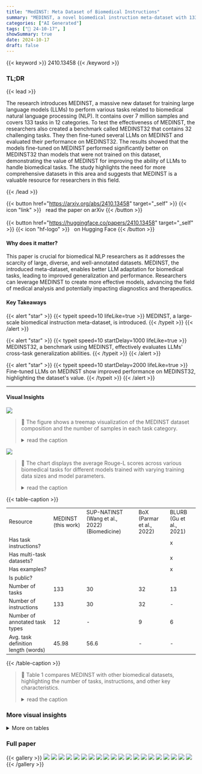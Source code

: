 ```yaml
---
title: "MedINST: Meta Dataset of Biomedical Instructions"
summary: "MEDINST, a novel biomedical instruction meta-dataset with 133 tasks and 7M samples, significantly improves LLMs' cross-task generalization in medical analysis."
categories: ["AI Generated"]
tags: ["🔖 24-10-17", ]
showSummary: true
date: 2024-10-17
draft: false
---
```


{{< keyword >}} 2410.13458 {{< /keyword >}}

### TL;DR


{{< lead >}}

The research introduces MEDINST, a massive new dataset for training large language models (LLMs) to perform various tasks related to biomedical natural language processing (NLP).  It contains over 7 million samples and covers 133 tasks in 12 categories. To test the effectiveness of MEDINST, the researchers also created a benchmark called MEDINST32 that contains 32 challenging tasks. They then fine-tuned several LLMs on MEDINST and evaluated their performance on MEDINST32. The results showed that the models fine-tuned on MEDINST performed significantly better on MEDINST32 than models that were not trained on this dataset, demonstrating the value of MEDINST for improving the ability of LLMs to handle biomedical tasks. The study highlights the need for more comprehensive datasets in this area and suggests that MEDINST is a valuable resource for researchers in this field.

{{< /lead >}}


{{< button href="https://arxiv.org/abs/2410.13458" target="_self" >}}
{{< icon "link" >}} &nbsp; read the paper on arXiv
{{< /button >}}
<br><br>
{{< button href="https://huggingface.co/papers/2410.13458" target="_self" >}}
{{< icon "hf-logo" >}} &nbsp; on Hugging Face
{{< /button >}}

#### Why does it matter?
This paper is crucial for biomedical NLP researchers as it addresses the scarcity of large, diverse, and well-annotated datasets.  MEDINST, the introduced meta-dataset, enables better LLM adaptation for biomedical tasks, leading to improved generalization and performance.  Researchers can leverage MEDINST to create more effective models, advancing the field of medical analysis and potentially impacting diagnostics and therapeutics.
#### Key Takeaways

{{< alert "star" >}}
{{< typeit speed=10 lifeLike=true >}} MEDINST, a large-scale biomedical instruction meta-dataset, is introduced. {{< /typeit >}}
{{< /alert >}}

{{< alert "star" >}}
{{< typeit speed=10 startDelay=1000 lifeLike=true >}} MEDINST32, a benchmark using MEDINST, effectively evaluates LLMs' cross-task generalization abilities. {{< /typeit >}}
{{< /alert >}}

{{< alert "star" >}}
{{< typeit speed=10 startDelay=2000 lifeLike=true >}} Fine-tuned LLMs on MEDINST show improved performance on MEDINST32, highlighting the dataset's value. {{< /typeit >}}
{{< /alert >}}

------
#### Visual Insights



![](https://ai-paper-reviewer.com/2410.13458/figures_4_0.png)

> 🔼 The figure shows a treemap visualization of the MEDINST dataset composition and the number of samples in each task category.
> <details>
> <summary>read the caption</summary>
> Figure 1: MEDINST overview.
> </details>





![](https://ai-paper-reviewer.com/2410.13458/charts_7_0.png)

> 🔼 The chart displays the average Rouge-L scores across various biomedical tasks for different models trained with varying training data sizes and model parameters.
> <details>
> <summary>read the caption</summary>
> Figure 3: Training sample and model parameter scale analysis.
> </details>





{{< table-caption >}}
<table id='0' style='font-size:14px'><tr><td>Resource</td><td>MEDINST (this work)</td><td>SUP-NATINST (Wang et al., 2022) (Biomedicine)</td><td>BoX (Parmar et al., 2022)</td><td>BLURB (Gu et al., 2021)</td></tr><tr><td>Has task instructions?</td><td></td><td></td><td></td><td>x</td></tr><tr><td>Has multi-task datasets?</td><td></td><td></td><td></td><td>x</td></tr><tr><td>Has examples?</td><td></td><td></td><td></td><td>x</td></tr><tr><td>Is public?</td><td></td><td></td><td></td><td></td></tr><tr><td>Number of tasks</td><td>133</td><td>30</td><td>32</td><td>13</td></tr><tr><td>Number of instructions</td><td>133</td><td>30</td><td>32</td><td>-</td></tr><tr><td>Number of annotated task types</td><td>12</td><td>-</td><td>9</td><td>6</td></tr><tr><td>Avg. task definition length (words)</td><td>45.98</td><td>56.6</td><td>-</td><td>-</td></tr></table>{{< /table-caption >}}

> 🔼 Table 1 compares MEDINST with other biomedical datasets, highlighting the number of tasks, instructions, and other key characteristics.
> <details>
> <summary>read the caption</summary>
> Table 1: Comparison of MEDINST to several datasets in biomedical field.
> </details>



### More visual insights




<details>
<summary>More on tables
</summary>


{{< table-caption >}}
<table id='0' style='font-size:14px'><tr><td colspan="7">NER</td></tr><tr><td>AnEM</td><td>AnatEM</td><td>BC2GM</td><td>BC4CHEMD</td><td></td><td>BCSCDR</td><td>BLURB</td></tr><tr><td>BioInfer</td><td>BioNLP 2009</td><td>BioNLP 2011 EPI</td><td>BI⌀NLP 2011 GE</td><td></td><td>BioNLP 2011 ID</td><td>BioNLP 2011 REL</td></tr><tr><td>BioNLP 2013 CG</td><td>BioNLP 2013 GE</td><td>BioNLP 2013 GRO</td><td>BI⌀NLP 2013 PC</td><td></td><td>BioNLP 2019 BB</td><td>BioRED</td></tr><tr><td>BioRelEx</td><td>BloScope</td><td>CADEC</td><td>CHEBI</td><td></td><td>CHEMDNER</td><td>CHIA</td></tr><tr><td>CORD NER</td><td>CPI</td><td>CellFinder</td><td>ChemProt</td><td></td><td>Citation GIA Test Collection</td><td>DDI</td></tr><tr><td>DIANN</td><td>DrugProt</td><td>EBM NLP</td><td>EU ADR</td><td></td><td>GENETAG</td><td>GENIA Term</td></tr><tr><td>GNorm⌀lus</td><td>JNLPBA RNA</td><td>Linnaeus</td><td>MLEE</td><td></td><td>Mantra GSC</td><td>MedMentions</td></tr><tr><td>HPRD50</td><td>MuchMore</td><td>Nagel</td><td>OSIRIS</td><td>PCR</td><td>PDR</td><td>Annotation PICD</td></tr><tr><td>JNLPBA CL</td><td></td><td>Pluticefinds PTM Events</td><td>SCAI Chemical</td><td>SCAI Disease</td><td>SETH</td><td>SNP</td></tr><tr><td>JNLPBA CT</td><td>NCBI disease</td><td>ProGene</td><td>SPL ADR</td><td>1022 De identification</td><td>器 Moscalors</td><td>n2c2 2010 Concepts Assertions Relations</td></tr><tr><td>JNLPBA DNA</td><td>NLM Chem</td><td>PsyTAR</td><td>Verspoor 2013</td><td>n2c2 2014 De identification</td><td rowspan="2">tmVar v1</td><td rowspan="2">tmVar v2</td></tr><tr><td rowspan="4">JNLPBA Protein</td><td rowspan="4">NLM Gene</td><td rowspan="4">PubTator Central</td><td rowspan="4">miRNA</td><td rowspan="4">n2c2 2018 ADE</td></tr><tr><td rowspan="3" colspan="2">tmVar v3</td></tr><tr></tr><tr></tr></table>{{< /table-caption >}}
> 🔼 The table compares MEDINST with other biomedical datasets across several features, including the presence of task instructions, multi-task datasets, examples, and public availability, as well as the number of tasks, instructions, annotated task types, and average task definition length.
> <details>
> <summary>read the caption</summary>
> Table 1: Comparison of MEDINST to several datasets in biomedical field.
> </details>

{{< table-caption >}}
<table id='5' style='font-size:16px'><tr><td colspan="3"></td><td>NER</td><td>RE</td><td>NED</td><td>QA</td><td>COREF</td><td>EE</td><td>TE</td><td>STS</td><td>TXTCLASS</td><td>TRANSL</td><td>SUM</td><td>TEXTPAIRCLASS</td><td>ALL</td></tr><tr><td rowspan="6">Dataset #</td><td rowspan="3">MEDINST</td><td>Train</td><td>56</td><td>24</td><td>21</td><td>13</td><td>13</td><td>10</td><td>8</td><td>7</td><td>5</td><td>3</td><td>2</td><td>1</td><td>163</td></tr><tr><td>Dev</td><td>30</td><td>11</td><td>10</td><td>8</td><td>10</td><td>7</td><td>5</td><td>1</td><td>4</td><td>1</td><td>1</td><td>-</td><td>88</td></tr><tr><td>Test</td><td>37</td><td>9</td><td>12</td><td>10</td><td>2</td><td>1</td><td>8</td><td>1</td><td>5</td><td>1</td><td>1</td><td>-</td><td>87</td></tr><tr><td rowspan="3">MEDINST32</td><td>Train</td><td>43</td><td>21</td><td>19</td><td>10</td><td>11</td><td>9</td><td>5</td><td>6</td><td>3</td><td>2</td><td>1</td><td>1</td><td>131</td></tr><tr><td>Dev</td><td>19</td><td>9</td><td>9</td><td>6</td><td>8</td><td>6</td><td>5</td><td>-</td><td>2</td><td>-</td><td>-</td><td>-</td><td>64</td></tr><tr><td>Test</td><td>13</td><td>3</td><td>2</td><td>3</td><td>2</td><td>1</td><td>3</td><td>1</td><td>2</td><td>1</td><td>1</td><td>-</td><td>32</td></tr><tr><td colspan="3"># Instruction/Task</td><td>49</td><td>23</td><td>19</td><td>9</td><td>7</td><td>9</td><td>3</td><td>3</td><td>5</td><td>3</td><td>2</td><td>1</td><td>133</td></tr></table>{{< /table-caption >}}
> 🔼 Table 2 presents the number of datasets, instructions, and samples across 12 categories in the MEDINST and MEDINST32 datasets.
> <details>
> <summary>read the caption</summary>
> Table 2: Dataset statistics across various categories.
> </details>

{{< table-caption >}}
<br><table id='3' style='font-size:14px'><tr><td>Method</td><td>An</td><td>CK</td><td>CB</td><td>CM</td><td>MG</td><td>PM</td><td>Avg.</td></tr><tr><td>BioMistral</td><td>48.89</td><td>66.42</td><td>63.19</td><td>58.38</td><td>70.00</td><td>58.46</td><td>60.88</td></tr><tr><td>MMedL3</td><td>65.19</td><td>70.19</td><td>72.22</td><td>55.49</td><td>74.00</td><td>66.91</td><td>67.03</td></tr><tr><td>MMedL3-EnIns</td><td>68.15</td><td>64.91</td><td>71.52</td><td>59.53</td><td>76.00</td><td>72.79</td><td>68.32</td></tr><tr><td>LLaMA3</td><td>67.41</td><td>76.60</td><td>80.56</td><td>67.63</td><td>82.00</td><td>72.06</td><td>73.92</td></tr><tr><td>MMedL3-MI (Ours)</td><td>64.44</td><td>67.92</td><td>71.53</td><td>58.96</td><td>74.00</td><td>66.54</td><td>66.76</td></tr><tr><td>LLaMA3-MI (Ours)</td><td>68.15</td><td>75.47</td><td>75.00</td><td>67.63</td><td>83.00</td><td>77.21</td><td>74.38</td></tr></table>{{< /table-caption >}}
> 🔼 Table 4 presents the multiple-choice accuracy evaluation results of various models on the MMLU-Medicine benchmark, a subset of the MMLU benchmark, across six medical subjects.
> <details>
> <summary>read the caption</summary>
> Table 4: Multiple-choice accuracy evaluation on MMLU-Medicine, a subset of MMLU benchmark. The subjects used are anatomy (An), clinical knowledge (CK), college biology (CB), college medicine (CM), medical genetics (MG) and professional medicine (PM).
> </details>

{{< table-caption >}}
<table id='6' style='font-size:16px'><tr><td>Dataset Name</td><td>Sample Size</td></tr><tr><td>NCBI-disease</td><td>100</td></tr><tr><td>BC5CDR</td><td>100</td></tr><tr><td>BioNLP-2011-GE</td><td>100</td></tr><tr><td>tm Var-v3</td><td>100</td></tr><tr><td>MeDAL</td><td>1000</td></tr><tr><td>ParaMed</td><td>200</td></tr><tr><td>Multi-XScience</td><td>200</td></tr></table>{{< /table-caption >}}
> 🔼 Table 1 compares MEDINST with other datasets in the biomedical field across several key features, such as the presence of task instructions, multi-task datasets, examples, and public availability, along with the number of tasks, instructions, annotated task types and average task definition lengths.
> <details>
> <summary>read the caption</summary>
> Table 1: Comparison of MEDINST to several datasets in biomedical field.
> </details>

{{< table-caption >}}
<table id='0' style='font-size:14px'><tr><td>QA Given a question and context, select the correct answer from the provided options.</td></tr><tr><td>TE Given a pair of texts, consisting of a claim and the evidence, determine whether the evidence supports, refutes, or is neutral regarding the claim. Respond with one of the following: 'Supports' , 'Refutes' , or 'Neutral'.</td></tr><tr><td>NER Given a sentence, label each disease, disease class and symptom entity using the BIO format. In BIO format, 'B' indicates the beginning of an entity, T indicates the inside of an entity, and 'O' indicates a token not part of any entity. Label each word in the format: 'word [LABEL]'.</td></tr><tr><td>TXTCLASS You are provided with a citation context. Classify the intent of the citation within this context. Intents are: [background, method, result].</td></tr><tr><td>NED You are provided with a text. Your objective is to identify and extract all chemical and disease entities mentioned in the text, maintaining the order in which they appear. For each entity, provide its corresponding database identifier from MESH. The entities should be presented in the format: [entity1 <db_name/db_id>].</td></tr><tr><td>RE Given a text, identify and extract specified relations between anatomical entities mentioned within it. The specified relation types are [frag, Part-of]. Relation explanation: frag: Frag relation marking coordination with ellipsis; Part-of: Part-of relation marking entity mention spanning a prepositional phrase. Present each relation in format as follows: [<entity1> <relation> <entity2>].</td></tr><tr><td>COREF Given a text and a specified anatomical entity, identify and extract all co-references to that entity within the text. Present each co-reference entity in the following format: [co-reference entity].</td></tr><tr><td>STS Given two texts, evaluate their similarity and provide an integer score ranging from 0 to 5, where 0 indicates no similarity and 5 indicates high similarity.</td></tr><tr><td>EE Given a text, identify and extract the epecified types of bio-molecular events along with their primary arguments. The event type can be [Binding, Positive_regulation, Phosphorylation, Regulation, Transcription, Localization, Gene_expression, Protein_ catabolism, Negative_regulation]. Present each event in the format as follows: [<type> <trigger> <theme entity>].</td></tr><tr><td>TRANSL Translate the text from Chinese to English.</td></tr><tr><td>TEXTPAIRCLASS You are given a drug name and a piece of text. Analyze the sentiment in the text and determine whether the sentiment towards the drug is positive, negative, or neutral. Answer with 'Positive', 'Negative', or 'Neutral'.</td></tr><tr><td>SUM Writing the related-work section of a paper based on its abstract and the articles it references.</td></tr></table>{{< /table-caption >}}
> 🔼 Table 11 lists all the datasets employed in MEDINST, showing the train, dev, and test sizes for each dataset and task.
> <details>
> <summary>read the caption</summary>
> Table 11: Dataset collection.
> </details>

{{< table-caption >}}
<table id='5' style='font-size:16px'><tr><td>Example 1</td><td>Instrcution:</td><td>You are provided with a text. Your objective is to identify, extract and classify all gene and protein entities mentioned in the text, maintaining the order in which they appear. Types are [Gene, DomainMotif, Family- Name]. The entities should be presented in the following format: [entity <type>].</td></tr><tr><td></td><td>Input:</td><td>Cloning, expression and localization of an RNA helicase gene from a human lymphoid cell .. ... cell line from a diffuse large B-cell lymphoma.</td></tr><tr><td></td><td>Output:</td><td>[RNA helicase <FamilyName>] [RNA helicase <FamilyName>] [p54 <Gene>] [RNA helicase <FamilyName>] [ME31B <Gene>] [ME31B <Gene>]</td></tr><tr><td>Example 2</td><td>Instrcution:</td><td>You are provided with a text. Your objective is to identify, extract and classify all gene variant entities mentioned in the text, maintaining the order in which they appear. Types are [DNAMutation, SNP, ProteinMu- tation]. The entities should be presented in the following format: [entity <type>].</td></tr><tr><td></td><td>Input:</td><td>A novel multidrug-resistance protein 2 gene mutation identifies a ... ... heterozygous mutation was significantly associated with the presence of pruritus.</td></tr><tr><td></td><td>Output:</td><td>[V1188E <ProteinMutation>]</td></tr><tr><td>Query</td><td>Instrcution:</td><td>You are provided with a text. Your objective is to identify, extract and clas- sify all gene variant entities mentioned in the text, maintaining the order in which they appear. Types are [OtherMutation, Species, DNAAllele, DNAMutation, CellLine, SNP, ProteinMutation, ProteinAllele, Gene, AcidChange]. The entities should be presented in the following format: [entity <type>].</td></tr><tr><td></td><td>Input:</td><td>A novel single-nucleotide substitution, Glu 4 Lys ... ... Thus, our results suggest that Glu 4 Lys in the LTC4S might be associated with allergic diseases.</td></tr></table>{{< /table-caption >}}
> 🔼 Table 1 compares MEDINST to other biomedical datasets across several key features, such as the presence of task instructions, multi-task datasets, examples, and the number of tasks and samples.
> <details>
> <summary>read the caption</summary>
> Table 1: Comparison of MEDINST to several datasets in biomedical field.
> </details>

{{< table-caption >}}
<table id='0' style='font-size:14px'><tr><td>Model</td><td>BERTScore</td><td>METEOR Score</td></tr><tr><td>LLaMA3</td><td>0.7467</td><td>0.1758</td></tr><tr><td>BioMistral</td><td>0.7253</td><td>0.1152</td></tr><tr><td>MMEDL3-EnIns</td><td>0.7314</td><td>0.1185</td></tr><tr><td>GPT-4o</td><td>0.8317</td><td>0.2333</td></tr><tr><td>LLaMA3-MI32 (ours)</td><td>0.7951</td><td>0.1566</td></tr><tr><td>MMEDL3-MI32 (ours)</td><td>0.7963</td><td>0.1220</td></tr><tr><td>LLaMA3-MI (ours)</td><td>0.8203</td><td>0.1592</td></tr></table>{{< /table-caption >}}
> 🔼 Table 3 presents the evaluation results of different LLMs on MEDINST32, a benchmark dataset of 32 biomedical tasks with varying difficulty levels, comparing their performance with and without fine-tuning on the MEDINST dataset.
> <details>
> <summary>read the caption</summary>
> Table 3: Test results of various models on MEDINST32. † indicates that the training sets of LLaMA3-MI includes the corresponding training sets of the datasets used by MEDINST32, whereas other models have not seen the MEDINST32 dataset. ↓ represents that a lower score is better, while for other metrics, a higher score is better. The best and second-best results for each row are highlighted in bold and underlined, respectively. For the baselines, we use a few-shot prompt, providing two examples in the instruction. For the fine-tuned models, we use a zero-shot prompt.
> </details>

{{< table-caption >}}
<table id='2' style='font-size:14px'><tr><td>Model</td><td>BERTScore</td><td>METEOR Score</td></tr><tr><td>LLaMA3</td><td>0.9000</td><td>0.3776</td></tr><tr><td>BioMistral</td><td>0.9101</td><td>0.3670</td></tr><tr><td>MMEDL3-EnIns</td><td>0.8888</td><td>0.3625</td></tr><tr><td>GPT-4o</td><td>0.9291</td><td>0.4661</td></tr><tr><td>LLaMA3-MI32 (ours)</td><td>0.9115</td><td>0.3933</td></tr><tr><td>MMEDL3-MI32 (ours)</td><td>0.9080</td><td>0.3781</td></tr><tr><td>LLaMA3-MI (ours)</td><td>0.9379</td><td>0.6126</td></tr></table>{{< /table-caption >}}
> 🔼 Table 10 presents the performance of various models on the ParaMed dataset using BERTScore and METEOR Score metrics for translation task.
> <details>
> <summary>read the caption</summary>
> Table 10: TRANSL task: ParaMed results.
> </details>

{{< table-caption >}}
<br><table id='1' style='font-size:18px'><tr><td>Dataset</td><td>Task</td><td>Train</td><td>Dev</td><td>Test</td></tr><tr><td>BioASQ-Task-B-yesno</td><td>QA</td><td>15,568</td><td>0</td><td>813</td></tr><tr><td>BioASQ-Task-B-list</td><td>QA</td><td>11,687</td><td>0</td><td>1,000</td></tr><tr><td>BioASQ-Task-B-factoid</td><td>QA</td><td>16,389</td><td>0</td><td>724</td></tr><tr><td>BioASQ-Task-B-summary</td><td>QA</td><td>13,151</td><td>0</td><td>824</td></tr><tr><td>BiologyHow WhyCorpus</td><td>QA</td><td>1,269</td><td>0</td><td>0</td></tr><tr><td>BIOMRC</td><td>QA</td><td>700,000</td><td>50,000</td><td>62,707</td></tr><tr><td>Evidence-Inference-2.0</td><td>QA</td><td>10,056</td><td>1,233</td><td>1,222</td></tr><tr><td>MedQA</td><td>QA</td><td>10,178</td><td>1,273</td><td>1,272</td></tr><tr><td>MedHop</td><td>QA</td><td>1,620</td><td>342</td><td>0</td></tr><tr><td>MEDIQA-QA</td><td>QA</td><td>312</td><td>25</td><td>150</td></tr><tr><td>PubMedQA-artificial</td><td>QA</td><td>200,000</td><td>11,269</td><td>0</td></tr><tr><td>PubMedQA-labeled</td><td>QA</td><td>450</td><td>50</td><td>500</td></tr><tr><td>SciQ</td><td>QA</td><td>11,679</td><td>1,000</td><td>1,000</td></tr><tr><td>FEVER</td><td>TE</td><td>145,449</td><td>9,999</td><td>9,999</td></tr><tr><td>HealthVer</td><td>TE</td><td>10,590</td><td>1,917</td><td>1,823</td></tr><tr><td>PubHealth</td><td>TE</td><td>9,804</td><td>1,214</td><td>1,233</td></tr><tr><td>SciFact</td><td>TE</td><td>868</td><td>0</td><td>1,189</td></tr><tr><td>ManConCorpus</td><td>TE</td><td>0</td><td>0</td><td>2,775</td></tr><tr><td>CoVERt</td><td>TE</td><td>0</td><td>0</td><td>212</td></tr><tr><td>MEDIQA-RQE</td><td>TE</td><td>8,588</td><td>302</td><td>230</td></tr><tr><td>SciTail</td><td>TE</td><td>23,596</td><td>2,126</td><td>1,304</td></tr><tr><td>NCBI-disease</td><td>NER</td><td>5,432</td><td>923</td><td>942</td></tr><tr><td>BC2GM</td><td>NER</td><td>12,632</td><td>2,531</td><td>5,065</td></tr><tr><td>CHEMDNER-BIO</td><td>NER</td><td>30,884</td><td>30,841</td><td>26,561</td></tr><tr><td>BC5CDR</td><td>NER</td><td>4,560</td><td>4,581</td><td>4,797</td></tr><tr><td>Linnaeus</td><td>NER</td><td>12,004</td><td>4,086</td><td>7,181</td></tr><tr><td>JNLPBA-DNA</td><td>NER</td><td>4,699</td><td>552</td><td>622</td></tr><tr><td>JNLPBA-RNA</td><td>NER</td><td>721</td><td>89</td><td>102</td></tr><tr><td>JNLPBA-CT</td><td>NER</td><td>4,792</td><td>420</td><td>1,422</td></tr><tr><td>JNLPBA-CL</td><td>NER</td><td>2,596</td><td>284</td><td>377</td></tr><tr><td>AnatEM</td><td>NER</td><td>5,861</td><td>2,118</td><td>3,830</td></tr><tr><td>AnEM</td><td>NER</td><td>164</td><td>137</td><td>30</td></tr><tr><td>BioInfer</td><td>NER</td><td>894</td><td>0</td><td>206</td></tr><tr><td>BioNLP-2009</td><td>NER</td><td>756</td><td>260</td><td>150</td></tr><tr><td>BioNLP-2011-EPI</td><td>NER</td><td>600</td><td>200</td><td>0</td></tr><tr><td>BioNLP-2011-GE</td><td>NER</td><td>856</td><td>0</td><td>338</td></tr><tr><td>BioNLP-2011-ID</td><td>NER</td><td>151</td><td>46</td><td>117</td></tr><tr><td>BioNLP-2011-REL</td><td>NER</td><td>756</td><td>150</td><td>260</td></tr><tr><td>BioNLP-2013-CG</td><td>NER</td><td>300</td><td>100</td><td>200</td></tr><tr><td>BioNLP-2013-GE</td><td>NER</td><td>194</td><td>212</td><td>256</td></tr><tr><td>BioNLP-2013-GRO</td><td>NER NER</td><td>150</td><td>50</td><td>100</td></tr><tr><td>BioNLP-2013-PC BioNLP-2019-BB</td><td>NER</td><td>132</td><td>90 66</td><td>175</td></tr><tr><td></td><td></td><td></td><td></td><td></td></tr><tr><td></td><td></td><td>260</td><td></td><td>0 100</td></tr><tr><td>BioRED BioRelEx</td><td>NER NER</td><td>400 1,402</td><td>100 201</td><td>0</td></tr><tr><td>CellFinder</td><td>NER</td><td>5</td><td>0</td><td>5</td></tr><tr><td>CHEBI</td><td>NER</td><td>476</td><td>0</td><td>0</td></tr><tr><td>CHEMDNER</td><td>NER</td><td>2,915</td><td>2,906</td><td>2,477</td></tr></table>{{< /table-caption >}}
> 🔼 Table 11 shows the train, dev, and test set sizes for each dataset used in the MEDINST dataset collection.
> <details>
> <summary>read the caption</summary>
> Table 11: Dataset collection.
> </details>

{{< table-caption >}}
<br><table id='1' style='font-size:18px'><tr><td>Dataset</td><td>Task</td><td>Train</td><td>Dev</td><td>Test</td></tr><tr><td>ChemProt</td><td>NER</td><td>1,020</td><td>612</td><td>800</td></tr><tr><td>CHIA</td><td>NER</td><td>1,932</td><td>0</td><td>0</td></tr><tr><td>CPI</td><td>NER</td><td>1,808</td><td>0</td><td>0</td></tr><tr><td>DDI</td><td>NER</td><td>673</td><td>0</td><td>279</td></tr><tr><td>DrugProt</td><td>NER</td><td>3,500</td><td>750</td><td>0</td></tr><tr><td>EBM-NLP</td><td>NER</td><td>4,735</td><td>0</td><td>187</td></tr><tr><td>EU-ADR</td><td>NER</td><td>299</td><td>0</td><td>0</td></tr><tr><td>GENETAG</td><td>NER</td><td>3,875</td><td>1,311</td><td>2,567</td></tr><tr><td>PTM-Events</td><td>NER</td><td>112</td><td>0</td><td>0</td></tr><tr><td>GENIA-Term</td><td>NER</td><td>2,000</td><td>0</td><td>0</td></tr><tr><td>GNormPlus</td><td>NER</td><td>418</td><td>0</td><td>261</td></tr><tr><td>HPRD50</td><td>NER</td><td>34</td><td>0</td><td>9</td></tr><tr><td>MedMentions</td><td>NER</td><td>2,635</td><td>878</td><td>879</td></tr><tr><td>miRNA</td><td>NER</td><td>201</td><td>0</td><td>100</td></tr><tr><td>MLEE</td><td>NER</td><td>130</td><td>44</td><td>87</td></tr><tr><td>NLM-Gene</td><td>NER</td><td>450</td><td>0</td><td>100</td></tr><tr><td>NLM-Chem</td><td>NER</td><td>80</td><td>20</td><td>50</td></tr><tr><td>OSIRIS</td><td>NER</td><td>105</td><td>0</td><td>0</td></tr><tr><td>PDR</td><td>NER</td><td>179</td><td>0</td><td>0</td></tr><tr><td>PICO-Annotation</td><td>NER</td><td>361</td><td>0</td><td>0</td></tr><tr><td>ProGene</td><td>NER</td><td>20,055</td><td>1,109</td><td>2,414</td></tr><tr><td>SCAI-Chemical</td><td>NER</td><td>67</td><td>0</td><td>0</td></tr><tr><td>SCAI-Disease</td><td>NER</td><td>330</td><td>0</td><td>0</td></tr><tr><td>SETH</td><td>NER</td><td>433</td><td>0</td><td>0</td></tr><tr><td>SPL-ADR</td><td>NER</td><td>101</td><td>0</td><td>0</td></tr><tr><td>tmVar-v1</td><td>NER</td><td>213</td><td>0</td><td>101</td></tr><tr><td>tmVar-v2</td><td>NER</td><td>158</td><td>0</td><td>0</td></tr><tr><td>tmVar-v3</td><td>NER</td><td>0</td><td>0</td><td>493</td></tr><tr><td>Verspoor-2013</td><td>NER</td><td>117</td><td>0</td><td>0</td></tr><tr><td>MedDialog</td><td>TXTCLASS</td><td>981</td><td>126</td><td>122</td></tr><tr><td>SciCite</td><td>TXTCLASS</td><td>8,243</td><td>916</td><td>1,861</td></tr><tr><td>Hallmarks-of-Cancer</td><td>TXTCLASS</td><td>12,119</td><td>1,798</td><td>3,547</td></tr><tr><td>GEOKhoj-v1</td><td>TXTCLASS</td><td>25,000</td><td>0</td><td>5,000</td></tr><tr><td>BC7-LitCovid</td><td>TXTCLASS</td><td>24,960</td><td>2,500</td><td>6,239</td></tr><tr><td>AskAPatient-NED</td><td>NED</td><td>15,612</td><td>845</td><td>867</td></tr><tr><td>BC5CDR-NED</td><td>NED</td><td>500</td><td>500</td><td>500</td></tr><tr><td>Bio-ID</td><td>NED</td><td>11,366</td><td>0</td><td>0</td></tr><tr><td>BioNLP-2019-BB-NED</td><td>NED</td><td>132</td><td>66</td><td>0</td></tr><tr><td>BioRED-NED</td><td>NED</td><td>400</td><td>100</td><td>100</td></tr><tr><td>BioRelEx-NED</td><td>NED</td><td>1,402</td><td>201</td><td>0</td></tr><tr><td>CPI-NED</td><td>NED</td><td>1,808</td><td>0</td><td>0</td></tr><tr><td>GNormPlus-NED</td><td>NED</td><td>418 95</td><td>0</td><td>261</td></tr><tr><td>Linnaeus-NED MeDAL</td><td>NED NED</td><td></td><td>0 1,000,000</td><td>0</td></tr><tr><td></td><td></td><td></td><td></td><td>1,000,000</td></tr><tr><td></td><td></td><td>3,000,000 2,635</td><td>878</td><td>879</td></tr><tr><td>MedMentions-NED miRNA-NED</td><td>NED NED</td><td>201</td><td>0</td><td>100</td></tr><tr><td>MuchMore-NED</td><td>NED</td><td>7,820</td><td>0</td><td>0</td></tr><tr><td>NCBI-disease-NED</td><td>NED</td><td>592</td><td>100</td><td>100</td></tr><tr><td>NLM-Gene-NED</td><td>NED</td><td>450</td><td>0</td><td>100</td></tr></table>{{< /table-caption >}}
> 🔼 The table presents the datasets used in MEDINST, categorized by task (e.g., NER, QA, RE), and shows the number of training, development, and test samples for each dataset.
> <details>
> <summary>read the caption</summary>
> Table 11: Dataset collection.
> </details>

{{< table-caption >}}
<br><table id='1' style='font-size:18px'><tr><td>Dataset</td><td>Task</td><td>Train</td><td>Dev</td><td>Test</td></tr><tr><td>NLM-Chem-NED</td><td>NED</td><td>80</td><td>20</td><td>50</td></tr><tr><td>OSIRIS-NED</td><td>NED</td><td>105</td><td>0</td><td>0</td></tr><tr><td>SPL-ADR-NED</td><td>NED</td><td>101</td><td>0</td><td>0</td></tr><tr><td>tmVar-v2-NED</td><td>NED</td><td>158</td><td>0</td><td>0</td></tr><tr><td>tmVar-v3-NED</td><td>NED</td><td>0</td><td>0</td><td>493</td></tr><tr><td>TwADR-L-NED</td><td>NED</td><td>4,816</td><td>115</td><td>143</td></tr><tr><td>AnEM-RE</td><td>RE</td><td>22</td><td>5</td><td>13</td></tr><tr><td>BC5CDR-RE</td><td>RE</td><td>500</td><td>500</td><td>500</td></tr><tr><td>BioInfer-RE</td><td>RE</td><td>642</td><td>0</td><td>142</td></tr><tr><td>BioNLP-2011-REL-RE</td><td>RE</td><td>378</td><td>92</td><td>0</td></tr><tr><td>BioNLP-2013-GE-RE</td><td>RE</td><td>40</td><td>41</td><td>0</td></tr><tr><td>BioNLP-2013-GRO-RE</td><td>RE</td><td>149</td><td>48</td><td>0</td></tr><tr><td>BioNLP-2019-BB-RE</td><td>RE</td><td>121</td><td>59</td><td>0</td></tr><tr><td>BioRED-RE</td><td>RE</td><td>395</td><td>97</td><td>100</td></tr><tr><td>BioRelEx-RE</td><td>RE</td><td>1,263</td><td>178</td><td>0</td></tr><tr><td>CHEBI-RE</td><td>RE</td><td>415</td><td>0</td><td>0</td></tr><tr><td>ChemProt-RE</td><td>RE</td><td>767</td><td>443</td><td>620</td></tr><tr><td>CHIA-RE</td><td>RE</td><td>1,876</td><td>0</td><td>0</td></tr><tr><td>CPI-RE</td><td>RE</td><td>1,246</td><td>0</td><td>0</td></tr><tr><td>DDI-RE</td><td>RE</td><td>510</td><td>0</td><td>191</td></tr><tr><td>DrugProt-RE</td><td>RE</td><td>2,433</td><td>542</td><td>0</td></tr><tr><td>EU-ADR-RE</td><td>RE</td><td>253</td><td>0</td><td>0</td></tr><tr><td>HPRD50-RE</td><td>RE</td><td>28</td><td>0</td><td>8</td></tr><tr><td>IEPA</td><td>RE</td><td>114</td><td>0</td><td>26</td></tr><tr><td>LLL05</td><td>RE</td><td>77</td><td>0</td><td>0</td></tr><tr><td>MLEE-RE</td><td>RE</td><td>32</td><td>11</td><td>16</td></tr><tr><td>MuchMore-RE</td><td>RE</td><td>7,734</td><td>0</td><td>0</td></tr><tr><td>SETH-RE</td><td>RE</td><td>212</td><td>0</td><td>0</td></tr><tr><td>SPL-ADR-RE</td><td>RE</td><td>96</td><td>0</td><td>0</td></tr><tr><td>Verspoor-2013-RE</td><td>RE</td><td>114</td><td>0</td><td>0</td></tr><tr><td>AnEM-COREF</td><td>COREF</td><td>10</td><td>2</td><td>14</td></tr><tr><td>BioNLP-2009-COREF</td><td>COREF</td><td>536</td><td>110</td><td>0</td></tr><tr><td>BioNLP-2011-EPI-COREF</td><td>COREF</td><td>440</td><td>168</td><td>0</td></tr><tr><td>BioNLP-2011-GE-COREF</td><td>COREF</td><td>571</td><td>0</td><td>0</td></tr><tr><td>BioNLP-2011-ID-COREF</td><td>COREF</td><td>170</td><td>31</td><td>0</td></tr><tr><td>BioNLP-2011-REL-COREF</td><td>COREF</td><td>535</td><td>110</td><td>0</td></tr><tr><td>BioNLP-2013-CG-COREF</td><td>COREF</td><td>466</td><td>176</td><td>0</td></tr><tr><td>BioNLP-2013-GE-COREF</td><td>COREF</td><td>53</td><td>41</td><td>0</td></tr><tr><td>BioNLP-2013-PC-COREF</td><td>COREF</td><td>455</td><td>128</td><td>0</td></tr><tr><td>BioRelEx-COREF</td><td>COREF</td><td>1,143</td><td>167</td><td>0</td></tr><tr><td>PTM-Events-COREF</td><td>COREF</td><td>25</td><td>0</td><td>0</td></tr><tr><td>MLEE-COREF</td><td>COREF</td><td>198</td><td>57</td><td>113</td></tr><tr><td>PDR-COREF</td><td>COREF</td><td>19</td><td>0</td><td>0</td></tr><tr><td></td><td></td><td></td><td></td><td>0</td></tr><tr><td>Bio-SimVerb</td><td>STS STS</td><td>1,000 988</td><td>0 0</td><td>0</td></tr><tr><td>Bio-SimLex BIOSSES</td><td>STS</td><td>64</td><td>16</td><td>20</td></tr><tr><td>EHR-Rel</td><td>STS</td><td>3,741</td><td>0</td><td>0</td></tr><tr><td>MayoSRS</td><td>STS</td><td>101</td><td>0</td><td>0</td></tr><tr><td>MQP</td><td>STS</td><td>3,048</td><td>0</td><td>0</td></tr></table>{{< /table-caption >}}
> 🔼 The table presents the details of the 133 biomedical NLP tasks included in the MEDINST dataset, categorized into 12 categories, showing the number of training, development, and test samples for each task.
> <details>
> <summary>read the caption</summary>
> Table 11: Dataset collection.
> </details>

{{< table-caption >}}
<br><table id='1' style='font-size:18px'><tr><td>Dataset</td><td>Task</td><td>Train</td><td>Dev</td><td>Test</td></tr><tr><td>UMNSRS</td><td>STS</td><td>1,153</td><td>0</td><td>0</td></tr><tr><td>BioNLP-2009-EE</td><td>EE</td><td>695</td><td>150</td><td>0</td></tr><tr><td>BioNLP-2011-EPI-EE</td><td>EE</td><td>383</td><td>121</td><td>0</td></tr><tr><td>BioNLP-2011-GE-EE</td><td>EE</td><td>765</td><td>0</td><td>0</td></tr><tr><td>BioNLP-2011-ID-EE</td><td>EE</td><td>110</td><td>30</td><td>0</td></tr><tr><td>BioNLP-2013-CG-EE</td><td>EE</td><td>299</td><td>100</td><td>0</td></tr><tr><td>BioNLP-2013-GE-EE</td><td>EE</td><td>149</td><td>157</td><td>0</td></tr><tr><td>BioNLP-2013-PC-EE</td><td>EE</td><td>257</td><td>90</td><td>0</td></tr><tr><td>PTM-Events-EE</td><td>EE</td><td>111</td><td>0</td><td>0</td></tr><tr><td>MLEE-EE</td><td>EE</td><td>127</td><td>44</td><td>87</td></tr><tr><td>PDR-EE</td><td>EE</td><td>167</td><td>0</td><td>0</td></tr><tr><td>MuchMore-TRANSL</td><td>TRANSL</td><td>6,374</td><td>0</td><td>0</td></tr><tr><td>ParaMed</td><td>TRANSL</td><td>62,127</td><td>2,036</td><td>2,102</td></tr><tr><td>SciELO</td><td>TRANSL</td><td>3,006,699</td><td>0</td><td>0</td></tr><tr><td>Medical-Data</td><td>TEXTPAIRCLASS</td><td>5,279</td><td>0</td><td>0</td></tr><tr><td>MeQSum</td><td>SUM</td><td>1,000</td><td>0</td><td>0</td></tr><tr><td>Multi-XScience</td><td>SUM</td><td>30,369</td><td>5,066</td><td>5,093</td></tr></table>{{< /table-caption >}}
> 🔼 Table 11 presents the dataset employed in MEDINST, showing the number of training, development and test samples for each task.
> <details>
> <summary>read the caption</summary>
> Table 11: Dataset collection.
> </details>

</details>


### Full paper

{{< gallery >}}
<img src="https://ai-paper-reviewer.com/2410.13458/1.png" class="grid-w50 md:grid-w33 xl:grid-w25" />
<img src="https://ai-paper-reviewer.com/2410.13458/2.png" class="grid-w50 md:grid-w33 xl:grid-w25" />
<img src="https://ai-paper-reviewer.com/2410.13458/3.png" class="grid-w50 md:grid-w33 xl:grid-w25" />
<img src="https://ai-paper-reviewer.com/2410.13458/4.png" class="grid-w50 md:grid-w33 xl:grid-w25" />
<img src="https://ai-paper-reviewer.com/2410.13458/5.png" class="grid-w50 md:grid-w33 xl:grid-w25" />
<img src="https://ai-paper-reviewer.com/2410.13458/6.png" class="grid-w50 md:grid-w33 xl:grid-w25" />
<img src="https://ai-paper-reviewer.com/2410.13458/7.png" class="grid-w50 md:grid-w33 xl:grid-w25" />
<img src="https://ai-paper-reviewer.com/2410.13458/8.png" class="grid-w50 md:grid-w33 xl:grid-w25" />
<img src="https://ai-paper-reviewer.com/2410.13458/9.png" class="grid-w50 md:grid-w33 xl:grid-w25" />
<img src="https://ai-paper-reviewer.com/2410.13458/10.png" class="grid-w50 md:grid-w33 xl:grid-w25" />
<img src="https://ai-paper-reviewer.com/2410.13458/11.png" class="grid-w50 md:grid-w33 xl:grid-w25" />
<img src="https://ai-paper-reviewer.com/2410.13458/12.png" class="grid-w50 md:grid-w33 xl:grid-w25" />
<img src="https://ai-paper-reviewer.com/2410.13458/13.png" class="grid-w50 md:grid-w33 xl:grid-w25" />
<img src="https://ai-paper-reviewer.com/2410.13458/14.png" class="grid-w50 md:grid-w33 xl:grid-w25" />
<img src="https://ai-paper-reviewer.com/2410.13458/15.png" class="grid-w50 md:grid-w33 xl:grid-w25" />
<img src="https://ai-paper-reviewer.com/2410.13458/16.png" class="grid-w50 md:grid-w33 xl:grid-w25" />
<img src="https://ai-paper-reviewer.com/2410.13458/17.png" class="grid-w50 md:grid-w33 xl:grid-w25" />
<img src="https://ai-paper-reviewer.com/2410.13458/18.png" class="grid-w50 md:grid-w33 xl:grid-w25" />
<img src="https://ai-paper-reviewer.com/2410.13458/19.png" class="grid-w50 md:grid-w33 xl:grid-w25" />
<img src="https://ai-paper-reviewer.com/2410.13458/20.png" class="grid-w50 md:grid-w33 xl:grid-w25" />
{{< /gallery >}}